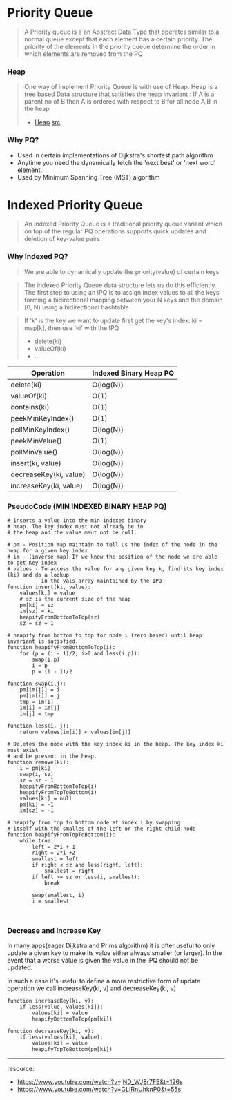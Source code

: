 # Priority Queue

> A Priority queue is a an Abstract Data Type that operates similar to a normal queue
> except that each element has a certain priority. The priority of the elements in the
> priority queue determine the order in which elements are removed from the PQ

### Heap

> One way of implement Priority Queue is with use of Heap. Heap is a tree based Data structure
> that satisfies the heap invariant : If A is a parent no of B then A is ordered with respect
> to B for all node A,B in the heap
>- [Heap](../tree/README.md#binary-heap) [src](../tree/binary/BinaryHeap.java)

### Why PQ?

- Used in certain implementations of Dijkstra's shortest path algorithm
- Anytime you need the dynamically fetch the 'next best' or 'next word' element.
- Used by Minimum Spanning Tree (MST) algorithm

# Indexed Priority Queue

> An Indexed Priority Queue is a traditional priority queue variant which on top of the regular PQ
> operations supports quick updates and deletion of key-value pairs.

### Why Indexed PQ?

> We are able to dynamically update the priority(value) of certain keys

> The indexed Priority Queue data structure lets us do this efficiently.
> The first step to using an IPQ is to assign index values to all the keys
> forming a bidirectional mapping between your N keys and the domain [0, N)
> using a bidirectional hashtable

> If 'k' is the key we want to update first get the key's index: ki = map[k],
> then use 'ki' with the IPQ
> - delete(ki)
> - valueOf(ki)
> - ...

| Operation              | Indexed Binary Heap PQ |
|------------------------|------------------------|
| delete(ki)             | O(log(N))              |
| valueOf(ki)            | O(1)                   |
| contains(ki)           | O(1)                   |
| peekMinKeyIndex()      | O(1)                   |
| pollMinKeyIndex()      | O(log(N))              |
| peekMinValue()         | O(1)                   |
| pollMinValue()         | O(log(N))              |
| insert(ki, value)      | O(log(N))              |
| decreaseKey(ki, value) | O(log(N))              |
| increaseKey(ki, value) | O(log(N))              |

### PseudoCode (MIN INDEXED BINARY HEAP PQ)

```
# Inserts a value into the min indexed binary 
# heap. The key index must not already be in
# the heap and the value msut not be null.

# pm - Position map maintain to tell us the index of the node in the heap for a given key index
# im - (inverse map) If we know the position of the node we are able to get Key index
# values - To access the value for any given key k, find its key index (ki) and do a lookup
           in the vals array maintained by the IPQ
function insert(ki, value):
    values[ki] = value
    # sz is the current size of the heap
    pm[ki] = sz
    im[sz] = ki
    heapifyFromBottomToTop(sz)
    sz = sz + 1

# heapify from bottom to top for node i (zero based) until heap invariant is satisfied.
function heapifyFromBottomToTop(i):
    for (p = (i - 1)/2; i>0 and less(i,p)):
        swap(i,p)
        i = p
        p = (i - 1)/2

function swap(i,j):
    pm[im[j]] = i
    pm[im[i]] = j
    tmp = im[i]
    im[i] = im[j]
    im[j] = tmp

function less(i, j):
    return values[im[i]] < values[im[j]]

# Deletes the node with the key index ki in the heap. The key index ki must exist
# and be present in the heap.
function remove(ki):
    i = pm[ki]
    swap(i, sz)
    sz = sz - 1
    heapifyFromBottomToTop(i)
    heapifyFromTopToBottom(i)
    values[ki] = null
    pm[ki] = -1
    im[sz] = -1

# heapify from top to bottom node at index i by swapping
# itself with the smalles of the left or the right child node
function heapifyFromTopToBottom(i):
    while true:
        left = 2*i + 1
        right = 2*i +2
        smallest = left
        if right < sz and less(right, left):
            smallest = right
        if left >= sz or less(i, smallest):
            break
        
        swap(smallest, i)
        i = smallest        

     
```
### Decrease and Increase Key
In many apps(eager Dijkstra and Prims algorithm) it is ofter useful to only update a given key
to make its value either always smaller (or larger). In the event that a worse value is given the 
value in the IPQ should not be updated.

In such a case it's useful to define a more restrictive form of update operation we call
increaseKey(ki, v) and decreaseKey(ki, v)

```
function increaseKey(ki, v):
    if less(value, values[ki]):
        values[ki] = value
        heapifyBottomToTop(pm[ki])
        
function decreaseKey(ki, v):
    if less(values[ki], value):
        values[ki] = value
        heapifyTopToBottom(pm[ki])
```
---
resource:

- https://www.youtube.com/watch?v=jND_WJ8r7FE&t=126s
- https://www.youtube.com/watch?v=GLIRnUhknP0&t=55s